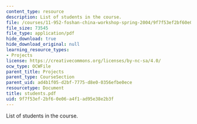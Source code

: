 ```yaml
---
content_type: resource
description: List of students in the course.
file: /courses/11-952-foshan-china-workshop-spring-2004/9f7f53ef2bf60e06a4f1ad95e38e2b3f_students.pdf
file_size: 73545
file_type: application/pdf
hide_download: true
hide_download_original: null
learning_resource_types:
- Projects
license: https://creativecommons.org/licenses/by-nc-sa/4.0/
ocw_type: OCWFile
parent_title: Projects
parent_type: CourseSection
parent_uid: ad4b1f05-d2bf-7775-d8e0-0356efbe0ece
resourcetype: Document
title: students.pdf
uid: 9f7f53ef-2bf6-0e06-a4f1-ad95e38e2b3f
---
```

List of students in the course.